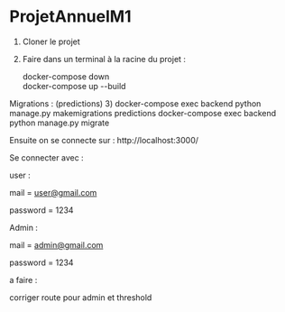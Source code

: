 # ProjetAnnuelM1


1) Cloner le projet


2) Faire dans un terminal à la racine du projet : 

	docker-compose down               
	docker-compose up --build 


Migrations : (predictions)
3) docker-compose exec backend python manage.py makemigrations predictions
docker-compose exec backend python manage.py migrate

Ensuite on se connecte sur : http://localhost:3000/

Se connecter avec : 

user : 

mail = user@gmail.com

password = 1234

Admin : 

mail = admin@gmail.com

password = 1234




a faire : 

corriger route pour admin et threshold